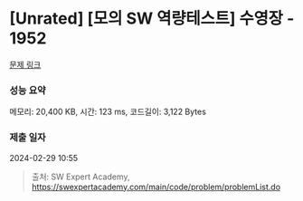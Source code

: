 # [Unrated] [모의 SW 역량테스트] 수영장 - 1952 

[문제 링크](https://swexpertacademy.com/main/code/problem/problemDetail.do?contestProbId=AV5PpFQaAQMDFAUq) 

### 성능 요약

메모리: 20,400 KB, 시간: 123 ms, 코드길이: 3,122 Bytes

### 제출 일자

2024-02-29 10:55



> 출처: SW Expert Academy, https://swexpertacademy.com/main/code/problem/problemList.do